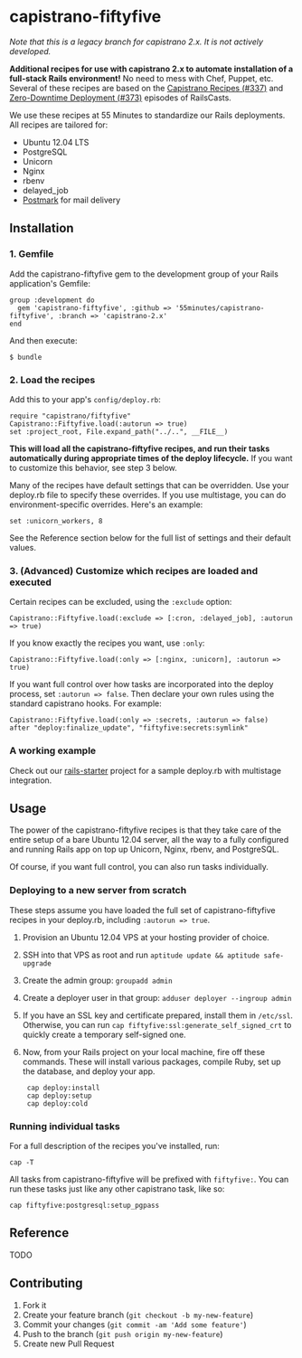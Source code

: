 # capistrano-fiftyfive

*Note that this is a legacy branch for capistrano 2.x. It is not actively
developed.*

**Additional recipes for use with capistrano 2.x to automate installation of a
full-stack Rails environment!** No need to mess with Chef, Puppet, etc.
Several of these recipes are based on the
[Capistrano Recipes (#337)][cast337] and
[Zero-Downtime Deployment (#373)][cast373] episodes of RailsCasts.

We use these recipes at 55 Minutes to standardize our Rails deployments.
All recipes are tailored for:

* Ubuntu 12.04 LTS
* PostgreSQL
* Unicorn
* Nginx
* rbenv
* delayed_job
* [Postmark][] for mail delivery


## Installation

### 1. Gemfile

Add the capistrano-fiftyfive gem to the development group of your Rails
application's Gemfile:

    group :development do
      gem 'capistrano-fiftyfive', :github => '55minutes/capistrano-fiftyfive', :branch => 'capistrano-2.x'
    end

And then execute:

    $ bundle


### 2. Load the recipes

Add this to your app's `config/deploy.rb`:

    require "capistrano/fiftyfive"
    Capistrano::Fiftyfive.load(:autorun => true)
    set :project_root, File.expand_path("../..", __FILE__)

**This will load all the capistrano-fiftyfive recipes, and run their tasks
automatically during appropriate times of the deploy lifecycle.** If you
want to customize this behavior, see step 3 below.

Many of the recipes have default settings that can be overridden. Use your
deploy.rb file to specify these overrides. If you use multistage, you can do
environment-specific overrides. Here's an example:

    set :unicorn_workers, 8

See the Reference section below for the full list of settings and their
default values.


### 3. (Advanced) Customize which recipes are loaded and executed

Certain recipes can be excluded, using the `:exclude` option:

    Capistrano::Fiftyfive.load(:exclude => [:cron, :delayed_job], :autorun => true)

If you know exactly the recipes you want, use `:only`:

    Capistrano::Fiftyfive.load(:only => [:nginx, :unicorn], :autorun => true)

If you want full control over how tasks are incorporated into the deploy
process, set `:autorun => false`. Then declare your own rules using the
standard capistrano hooks. For example:

    Capistrano::Fiftyfive.load(:only => :secrets, :autorun => false)
    after "deploy:finalize_update", "fiftyfive:secrets:symlink"


### A working example

Check out our [rails-starter][] project for a sample deploy.rb with multistage
integration.


## Usage

The power of the capistrano-fiftyfive recipes is that they take care of the
entire setup of a bare Ubuntu 12.04 server, all the way to a fully configured
and running Rails app on top up Unicorn, Nginx, rbenv, and PostgreSQL.

Of course, if you want full control, you can also run tasks individually.

### Deploying to a new server from scratch

These steps assume you have loaded the full set of capistrano-fiftyfive
recipes in your deploy.rb, including `:autorun => true`.

1. Provision an Ubuntu 12.04 VPS at your hosting provider of choice.
2. SSH into that VPS as root and run `aptitude update && aptitude safe-upgrade`
3. Create the admin group: `groupadd admin`
4. Create a deployer user in that group: `adduser deployer --ingroup admin`
6. If you have an SSL key and certificate prepared, install them in `/etc/ssl`. Otherwise, you can run `cap fiftyfive:ssl:generate_self_signed_crt` to quickly create a temporary self-signed one.
7. Now, from your Rails project on your local machine, fire off these commands. These will install various packages, compile Ruby, set up the database, and deploy your app.

        cap deploy:install
        cap deploy:setup
        cap deploy:cold

### Running individual tasks

For a full description of the recipes you've installed, run:

    cap -T

All tasks from capistrano-fiftyfive will be prefixed with `fiftyfive:`. You
can run these tasks just like any other capistrano task, like so:

    cap fiftyfive:postgresql:setup_pgpass


## Reference

TODO


## Contributing

1. Fork it
2. Create your feature branch (`git checkout -b my-new-feature`)
3. Commit your changes (`git commit -am 'Add some feature'`)
4. Push to the branch (`git push origin my-new-feature`)
5. Create new Pull Request


[Postmark]:https://postmarkapp.com
[cast337]:http://railscasts.com/episodes/337-capistrano-recipes
[cast373]:http://railscasts.com/episodes/373-zero-downtime-deployment
[rails-starter]:https://github.com/55minutes/rails-starter/tree/5f1153cae83da6a54e03ab784863aaca795e4998/
